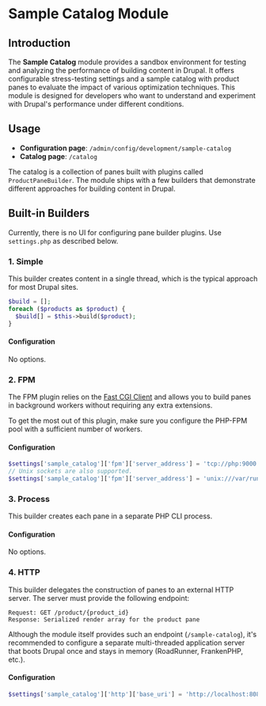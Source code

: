 # Sample Catalog Module

## Introduction

The **Sample Catalog** module provides a sandbox environment for testing and analyzing the performance of building content in Drupal. It offers configurable stress-testing settings and a sample catalog with product panes to evaluate the impact of various optimization techniques. This module is designed for developers who want to understand and experiment with Drupal's performance under different conditions.

## Usage

- **Configuration page**: `/admin/config/development/sample-catalog`
- **Catalog page**: `/catalog`

The catalog is a collection of panes built with plugins called `ProductPaneBuilder`. The module ships with a few builders that demonstrate different approaches for building content in Drupal.

## Built-in Builders

Currently, there is no UI for configuring pane builder plugins. Use `settings.php` as described below.

### 1. Simple

This builder creates content in a single thread, which is the typical approach for most Drupal sites.

```php
$build = [];
foreach ($products as $product) {
  $build[] = $this->build($product);
}
```

#### Configuration

No options.

### 2. FPM

The FPM plugin relies on the [Fast CGI Client](https://github.com/hollodotme/fast-cgi-client)
and allows you to build panes in background workers without requiring any extra extensions.

To get the most out of this plugin, make sure you configure the PHP-FPM pool with
a sufficient number of workers.

#### Configuration

```php
$settings['sample_catalog']['fpm']['server_address'] = 'tcp://php:9000';
// Unix sockets are also supported.
$settings['sample_catalog']['fpm']['server_address'] = 'unix:///var/run/php-fpm.sock';
```

### 3. Process

This builder creates each pane in a separate PHP CLI process.

#### Configuration

No options.

### 4. HTTP

This builder delegates the construction of panes to an external HTTP server. The server must
provide the following endpoint:

```
Request: GET /product/{product_id}
Response: Serialized render array for the product pane
```

Although the module itself provides such an endpoint (`/sample-catalog`), it's recommended
to configure a separate multi-threaded application server that boots Drupal once and stays
in memory (RoadRunner, FrankenPHP, etc.).

#### Configuration

```php
$settings['sample_catalog']['http']['base_uri'] = 'http://localhost:8080/sample-catalog';
```
